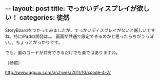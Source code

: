 --
layout: post
title: でっかいディスプレイが欲しい！
categories: 徒然
--

StoryBoardをつかってみましたが、でっかいディスプレイがないと厳しいですね。特にiPadの開発は。。
画面が共通で設定できるのかと思ったらちがうっぽい。。ちょっとがっかりです。

でも、裏のコードが共有できるだけでも楽ではありますね。

（参照）

<a href="http://www.aguuu.com/archives/2011/10/xcode-4-2/" target="_blank">http://www.aguuu.com/archives/2011/10/xcode-4-2/</a>

